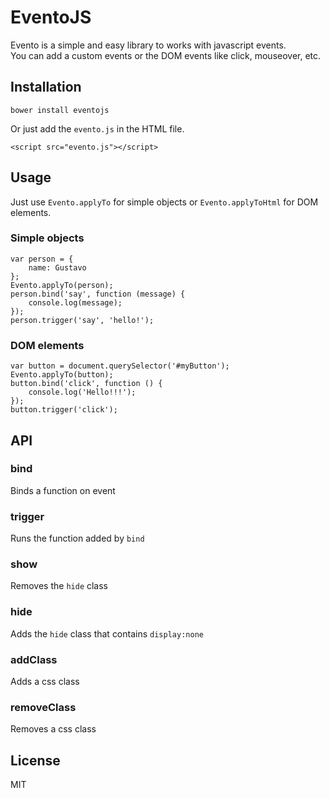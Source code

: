 EventoJS
========

Evento is a simple and easy library to works with javascript events.  
You can add a custom events or the DOM events like click, mouseover, etc.

## Installation

    bower install eventojs

Or just add the `evento.js` in the HTML file.

    <script src="evento.js"></script>

## Usage

Just use `Evento.applyTo` for simple objects or `Evento.applyToHtml` for DOM elements.

### Simple objects

    var person = {
        name: Gustavo
    };
    Evento.applyTo(person);
    person.bind('say', function (message) {
        console.log(message);
    });
    person.trigger('say', 'hello!');

### DOM elements

    var button = document.querySelector('#myButton');
    Evento.applyTo(button);
    button.bind('click', function () {
        console.log('Hello!!!');
    });
    button.trigger('click');

## API

### bind

Binds a function on event

### trigger

Runs the function added by `bind`

### show

Removes the `hide` class

### hide

Adds the `hide` class that contains `display:none`

### addClass

Adds a css class

### removeClass

Removes a css class

## License

MIT
